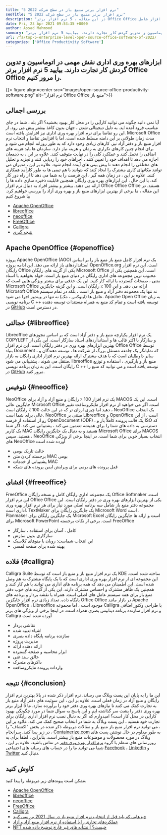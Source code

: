 ```yaml
---
title: "5 نرم افزار برتر منبع باز در سطح شرکت 2022" 
seoTitle: "5 نرم افزار برتر منبع باز در سطح شرکت 2022" 
description: "در این مقاله ، 5 نرم افزار برتر Office Office را مرور خواهیم کرد. این نرم افزار شامل Apache OpenOffice ، Libreoffice ، NeoOffice ، FreeOffice و Calligra است." 
date: Fri, 23 Apr 2021 09:53:35 +0000
author: Assad Mahmood
summary: "ابزارهای بهره وری دفتر نقش مهمی در اتوماسیون و تدوین گردش کار تجارت دارند. بیایید 5 نرم افزار برتر Office Office را مرور کنیم." 
url: /fa/top-5-enterprise-level-open-source-office-software-of-2022/
categories: ['Office Productivity Software']
---
```


## ابزارهای بهره وری اداری نقش مهمی در اتوماسیون و تدوین گردش کار تجارت دارند. بیایید 5 نرم افزار برتر Office Office را مرور کنیم.

{{< figure align=center src="images/open-source-office-productivity-software.png" alt="نرم افزار Office Office منبع باز">}}


## بررسی اجمالی
آیا نمی دانید چگونه می توانید کارآیی را در محل کار بهبود بخشید؟ اگر بله ، شما در جای مناسب فرود آمده اید. به دلیل دیجیتالی شدن ، جهان بدون کاغذ بیشتر پیش می رود. از این رو تقاضا برای نرم افزار بهره وری اداری نیز افزایش یافته است. Microsoft Office مدت زمان طولانی بر این دامنه مسلط شده است. اما با افزایش تقاضا و انتخاب نرم افزار منبع باز و دفتر آزاد نیز. کارهای زیادی وجود دارد که به طور روزانه انجام می شود و برای انجام چنین کارهای تکراری به زمان و هزینه نیاز دارد. سازمان ها باید هزینه های اضافی را تحمل کنند و عملکرد کلی را در نهایت متوقف کنند. علاوه بر این ، به ذینفعان اجازه می دهد تا اهداف خود را تعیین کنند ، اجراهای خود را ردیابی کنند و تجزیه و تحلیل های مختلفی را انجام دهند تا پیش بینی های آینده انجام شود.
علاوه بر این ، مدیران می توانند مکانهای کاری مشترک را ایجاد کنند که بتوانند با هم تیمی ها به طور کارآمد همکاری کنند. علاوه بر این ، در زمان همه گیر ، این فرصت را به شما می دهد تا از راه دور کار کند. با این حال ، این ابزارهای بهره وری رایگان همچنین قابلیت ذخیره سازی داده ها را ارائه می دهند. بیشتر و بیشتر افراد به دنبال نرم افزار Office Office Office هستند. در این مقاله ، ما برخی از بهترین ابزارهای منبع باز و بهره وری آزاد را بررسی خواهیم کرد. بیا شروع کنیم
  * [Apache OpenOffice][1]
  * [libreoffice][2]
  * [neooffice][3]
  * [FreeOffice][4]
  * [Calligra][5]
  * [نتیجه گیری][6]

## Apache OpenOffice {#openoffice}

پروژه Apache OpenOffice (AOO) یک نرم افزار کامل منبع باز منبع باز را بر اساس استانداردهای باز ارائه می دهد. این ادامه پروژه OpenOffice.org است. این نرم افزار رایگان Office یکی از گزینه های رایگان Microsoft Office است. این همچنین یکی از محبوب ترین مجموعه های اداری رایگان در دنیای منبع باز است. خواه بخواهید با اسناد متنی ، صفحات گسترده یا ارائه کار کنید. این یک حذفی برای بیشتر ویژگی هایی است که Microsoft Office ارائه می دهد. و این 100 ٪ رایگان است. و این گزینه جایگزین Microsoft Office نه تنها یک مجموعه دفتر آزاد و منبع باز است ، بلکه در تمام سیستم عامل ها (لینوکس ، مک) نه تنها در ویندوز اجرا می شود.
Apache Open Office به زبان برنامه نویسی C ++ توسعه یافته است و تمام کد منبع به همراه مستندات توسعه دهنده در [GitHub][7] در دسترس است.

## خجالتی {#libreoffice}

Libreoffice یک نرم افزار یکپارچه منبع باز و دفتر آزاد است که بر اساس مجوزهای COPYLEFT و سازگار با اکثر قالب ها و استانداردهای اسناد سازگار است. این یکی از بهترین ابزارهای بهره وری در دفتر رایگان است.
این نرم افزار Office Office توسط بنیاد Document ، که نمایانگر یک جامعه مستقل بزرگ از شرکت ها ، توسعه دهندگان و سایر داوطلبان است که با هدف مشترک ارائه بهترین نرم افزار اداری رایگان به بازار منتقل می شوند ، پشتیبانی می شود.
libreoffice منبع باز و بارگیری ، استفاده و توزیع رایگان است. این به زبان برنامه نویسی C ++ توسعه یافته است و می توانید کد منبع را در [GitHub][8] مرور کنید.

## نئوفیس {#neooffice}

NeoOffice یک نرم افزار 100 ٪ رایگان و منبع آزاد و آزاد برای MACOS است. این یک جایگزین عالی Microsoft Office است. اگر می خواهید از نرم افزار مایکروسافت تغییر دهید اما چیزی ارزان تر که در این حالت 100 ٪ رایگان است ، NeoOffice یک انتخاب عالی برای شما است.
NeoOffice مبتنی بر Libreoffice و OpenOffice است ، از این رو از استفاده از فرمت OpenDocument (ODF) ، یک قالب پرونده کاملاً باز و ISO که دسترسی به داده های شما را برای همیشه تضمین می کند ، پشتیبانی می کند. اگر شما یک کاربر MAC هستید و به دنبال یک جایگزین رایگان Microsoft Office برای MACOS هستید. سپس ، NeoOffice انتخاب بسیار خوبی برای شما است.
در اینجا برخی از ویژگی های NeoOffice آورده شده است
  * حالت تاریک بومی
  * برجسته کردن متن MAC بومی
  * پشتیبانی از خدمات MAC
  * قفل پرونده های بومی برای ویرایش ایمن پرونده های شبکه

## افشای {#freeoffice}

FreeOffice یک مجموعه اداری رایگان کامل و نسخه رایگان Office Softmaker است. این نرم افزار Office Office یکی از بهترین ابزارهای بهره وری در دفتر رایگان است. این مجموعه دفتر منبع باز شامل سه برنامه اصلی مورد نیاز برای هر نرم افزار بهره وری اداری است.
TextMaker یک جایگزین رایگان برای Microsoft Word است ، Planmaker یک جایگزین رایگان برای Microsoft Excel است و ارائه ها جایگزین رایگان برای Microsoft PowerPoint است.
برخی از نکات برجسته FreeOffice
  * کامل ، آسان برای استفاده ، سازگار
  * سازگاری بدون سازش
  * این انتخاب شماست: روبان یا منوهای کلاسیک
  * بهینه شده برای صفحه لمسی

## قلاده {#calligra}

Calligra Suite یک نرم افزار منبع باز و منبع باز است که توسط KDE ساخته شده است. این مجموعه ای از نرم افزار بهره وری اداری است که با یک پایگاه مشترک به هم وصل شده است. این اطمینان می دهد که همه برنامه های اداری می توانند با هم کار کنند و همچنین یک ظاهر مشترک و احساس مشترک دارند. این یکی از گزینه های خوب دفتر منبع باز برای همه سیستم عامل های اصلی است. همراه با نقشه بردار و برنامه های پایگاه داده.
تعداد زیادی نرم افزار جایگزین Office Office در بازار مانند Apache OpenOffice ، Libreoffice موجود است ، اما مجموعه Calligra با طراحی وکتور اضافی و نرم افزار سازنده برنامه دیتابیس بصری همراه است.
در اینجا برخی از ویژگی های برتر Calligra آورده شده است
  * نقاشی بردار
  * اشیاء تعبیه شده
  * سازنده برنامه پایگاه داده بصری
  * مدیریت پروژه
  * ارائه دهنده ارائه
  * ابزار محاسبه و صفحه گسترده
  * خالق سند غنی
  * داکرهای متحرک
  * واردات پرونده مایکروسافت

## نتیجه {#conclusion}

این ما را به پایان این پست وبلاگ می رساند. نرم افزار ذکر شده در بالا بهترین نرم افزار رایگان و منبع آزاد در زمان فعلی است. علاوه بر این ، این سوئیت های دفتر آزاد منبع باز به تجارت کمک می کنند تا نیازهای بهره وری دفتر خود را برآورده سازد. ما 5 ابزار برتر بهره وری دفتر را پشت سر گذاشته ایم و این پاسخ به سوال شما در مورد چگونگی بهبود کارآیی در محل کار است؟ امیدوارم که اگر به دنبال نصب نرم افزار اداری رایگان برای تجارت خود هستید ، این پست وبلاگ به شما در انتخاب صحیح کمک می کند. علاوه بر این ، می توانید نرم افزار منبع باز منبع باز و مقالات مربوطه ذکر شده در بخش "اکتشاف" را در زیر پیدا کنید.
سرانجام ، [Containerize.com][9] به طور مداوم در حال نوشتن پست های وبلاگ در مورد محصولات و موضوعات منبع باز بیشتر است. بنابراین ، لطفاً برای به روزرسانی های منظم با گروه [نرم افزار بهره وری دفتر][10] در تماس باشید. علاوه بر این ، شما می توانید ما را در حساب های رسانه های اجتماعی [Facebook][11] ، [LinkedIn][12] و [Twitter][13] دنبال کنید.

## کاوش کنید
ممکن است پیوندهای زیر مربوطه را پیدا کنید.
  * [Apache OpenOffice][14]
  * [libreoffice][15]
  * [neooffice][16]
  * [FreeOffice][17]
  * [Calligra][18]
  * [چیزهایی که باید قبل از انتخاب نرم افزار منبع باز در سال 2021 بررسی کنید][19]
  * [عملکردهای تجاری را با استفاده از نرم افزار منبع آزاد و آزاد][20]
  * [NFT چیست؟ | نشانه های غیر قارچ توضیح داده شده][21]



 [1]: #openoffice
 [2]: #libreoffice
 [3]: #neooffice
 [4]: #freeoffice
 [5]: #calligra
 [6]: #conclusion
 [7]: https://github.com/apache/openoffice
 [8]: https://github.com/LibreOffice/core
 [9]: https://www.containerize.com/
 [10]: https://products.containerize.com/office-productivity/
 [11]: https://web.facebook.com/containerize
 [12]: https://www.linkedin.com/company/containerize/
 [13]: https://twitter.com/containerize_co
 [14]: https://products.containerize.com/office-productivity/apache-open-office
 [15]: https://products.containerize.com/office-productivity/libreoffice
 [16]: https://products.containerize.com/office-productivity/neooffice
 [17]: https://products.containerize.com/office-productivity/freeoffice
 [18]: https://products.containerize.com/office-productivity/calligra
 [19]: https://blog.containerize.com/cmdb-software/things-to-review-before-opting-open-source-software-in-2021/
 [20]: https://blog.containerize.com/blogging/automate-business-operations-using-open-source-software/
 [21]: https://blog.containerize.com/blockchain-platforms/what-is-nft-non-fungible-tokens-explained/
